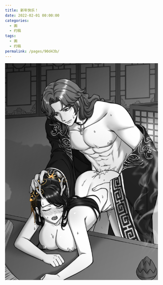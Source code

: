 ```yaml
---
title: 新年快乐！
date: 2022-02-01 00:00:00
categories: 
  - 画
  - 约稿
tags: 
  - 画
  - 约稿
permalink: /pages/90d43b/
---
```


![2022.2.1.0](/img/bingzhenqishui/2022.2.1.0.jpg)

<!-- more -->
